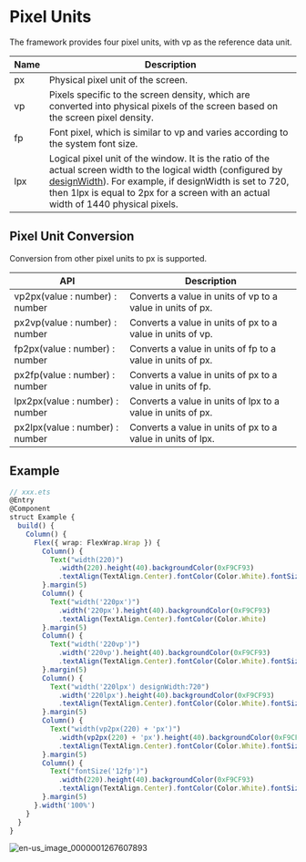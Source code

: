 # Pixel Units


The framework provides four pixel units, with vp as the reference data unit.


| Name | Description | 
| -------- | -------- |
| px | Physical pixel unit of the screen. | 
| vp | Pixels specific to the screen density, which are converted into physical pixels of the screen based on the screen pixel density. | 
| fp | Font pixel, which is similar to vp and varies according to the system font size. | 
| lpx | Logical pixel unit of the window. It is the ratio of the actual screen width to the logical width (configured by [designWidth](../ui/ts-framework-js-tag.md)). For example, if designWidth is set to 720, then 1lpx is equal to 2px for a screen with an actual width of 1440 physical pixels. | 


## Pixel Unit Conversion

Conversion from other pixel units to px is supported.

  | API | Description | 
| -------- | -------- |
| vp2px(value : number) : number | Converts a value in units of vp to a value in units of px. | 
| px2vp(value : number) : number | Converts a value in units of px to a value in units of vp. | 
| fp2px(value : number) : number | Converts a value in units of fp to a value in units of px. | 
| px2fp(value : number) : number | Converts a value in units of px to a value in units of fp. | 
| lpx2px(value : number) : number | Converts a value in units of lpx to a value in units of px. | 
| px2lpx(value : number) : number | Converts a value in units of px to a value in units of lpx. | 


## Example

  
```ts
// xxx.ets
@Entry
@Component
struct Example {
  build() {
    Column() {
      Flex({ wrap: FlexWrap.Wrap }) {
        Column() {
          Text("width(220)")
            .width(220).height(40).backgroundColor(0xF9CF93)
            .textAlign(TextAlign.Center).fontColor(Color.White).fontSize('12vp')
        }.margin(5)
        Column() {
          Text("width('220px')")
            .width('220px').height(40).backgroundColor(0xF9CF93)
            .textAlign(TextAlign.Center).fontColor(Color.White)
        }.margin(5)
        Column() {
          Text("width('220vp')")
            .width('220vp').height(40).backgroundColor(0xF9CF93)
            .textAlign(TextAlign.Center).fontColor(Color.White).fontSize('12vp')
        }.margin(5)
        Column() {
          Text("width('220lpx') designWidth:720")
            .width('220lpx').height(40).backgroundColor(0xF9CF93)
            .textAlign(TextAlign.Center).fontColor(Color.White).fontSize('12vp')
        }.margin(5)
        Column() {
          Text("width(vp2px(220) + 'px')")
            .width(vp2px(220) + 'px').height(40).backgroundColor(0xF9CF93)
            .textAlign(TextAlign.Center).fontColor(Color.White).fontSize('12vp')
        }.margin(5)
        Column() {
          Text("fontSize('12fp')")
            .width(220).height(40).backgroundColor(0xF9CF93)
            .textAlign(TextAlign.Center).fontColor(Color.White).fontSize('12fp')
        }.margin(5)
      }.width('100%')
    }
  }
}
```

![en-us_image_0000001267607893](figures/en-us_image_0000001267607893.gif)
